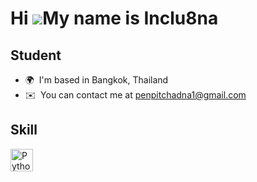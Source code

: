 Hi ![](https://user-images.githubusercontent.com/18350557/176309783-0785949b-9127-417c-8b55-ab5a4333674e.gif)My name is Inclu8na
================================================================================================================================

Student
-------

*   🌍  I'm based in Bangkok, Thailand
*   ✉️  You can contact me at [penpitchadna1@gmail.com](mailto:penpitchadna1@gmail.com)

Skill
-------
<p align="left">
<a href="https://www.python.org/" target="_blank" rel="noreferrer"><img src="https://raw.githubusercontent.com/danielcranney/readme-generator/main/public/icons/skills/python-colored.svg" width="36" height="36" alt="Python" /></a>
                    </p>
                    
